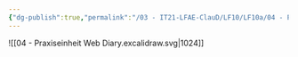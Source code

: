 ```yaml
---
{"dg-publish":true,"permalink":"/03 - IT21-LFAE-ClauD/LF10/LF10a/04 - Praxiseinheit Web Diary/"}
---
```


![[04 - Praxiseinheit Web Diary.excalidraw.svg\|1024]]

